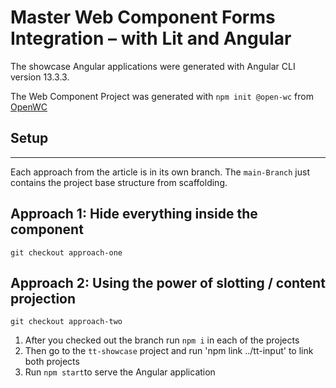 # Master Web Component Forms Integration – with Lit and Angular

The showcase Angular applications were generated with Angular CLI version 13.3.3.

The Web Component Project was generated with `npm init @open-wc` from [OpenWC](https://open-wc.org/)


## Setup
---
Each approach from the article is in its own branch. The `main-Branch` just contains the project base structure from scaffolding. 


## Approach 1: Hide everything inside the component 

```
git checkout approach-one
```
## Approach 2: Using the power of slotting / content projection

```
git checkout approach-two
```
1. After you checked out the branch run `npm i` in each of the projects
2. Then go to the `tt-showcase` project and run 'npm link ../tt-input' to link both projects
3. Run `npm start`to serve the Angular application
